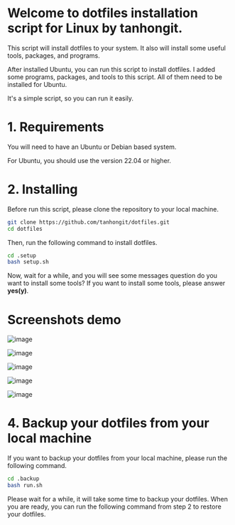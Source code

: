 # Welcome to dotfiles installation script for Linux by tanhongit. 

This script will install dotfiles to your system. It also will install some useful tools, packages, and programs.

After installed Ubuntu, you can run this script to install dotfiles. I added some programs, packages, and tools to this script. All of them need to be installed for Ubuntu.

It's a simple script, so you can run it easily.

# 1. Requirements
You will need to have an Ubuntu or Debian based system.

For Ubuntu, you should use the version 22.04 or higher.

# 2. Installing

Before run this script, please clone the repository to your local machine.

```bash
git clone https://github.com/tanhongit/dotfiles.git
cd dotfiles
```

Then, run the following command to install dotfiles.

```bash
cd .setup
bash setup.sh
```

Now, wait for a while, and you will see some messages question do you want to install some tools? If you want to install some tools, please answer **yes(y)**.

# Screenshots demo

![image](https://user-images.githubusercontent.com/35853002/182054188-3a72f5a2-4907-44e4-9022-1f76486455d7.png)

![image](https://user-images.githubusercontent.com/35853002/182054231-0c39f944-60af-41de-89d6-9201a52fbc94.png)

![image](https://user-images.githubusercontent.com/35853002/182054435-00088fbd-dffd-430f-88ab-f7265d029cd9.png)

![image](https://user-images.githubusercontent.com/35853002/198906288-7603e985-c22c-49bd-b60e-5c515d415a25.png)

![image](https://user-images.githubusercontent.com/35853002/182054403-677c1724-4ed8-4ce3-9a6f-c8ac707de322.png)

# 4. Backup your dotfiles from your local machine

If you want to backup your dotfiles from your local machine, please run the following command.

```bash
cd .backup
bash run.sh
```

Please wait for a while, it will take some time to backup your dotfiles. When you are ready, you can run the following command from step 2 to restore your dotfiles.
